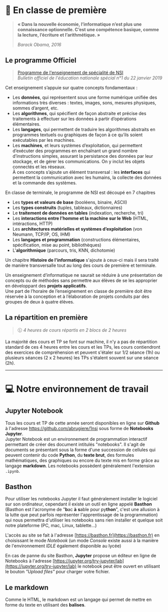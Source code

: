 # 📖 En classe de première  

>__« Dans la nouvelle économie, l’informatique n’est plus une connaissance optionnelle. C’est une compétence basique, comme la lecture, l’écriture et l’arithmétique. »__
>
>_Barack Obama, 2016_

## Le programme Officiel
>[Programme de l'enseignement de spécialité de NSI](https://cache.media.education.gouv.fr/file/SP1-MEN-22-1-2019/26/8/spe633_annexe_1063268.pdf)  
>_Bulletin officiel de l'éducation nationale spécial n°1 du 22 janvier 2019_

Cet enseignement s’appuie sur quatre concepts fondamentaux :
- Les **données**, qui représentent sous une forme numérique unifiée des informations très diverses : textes, images, sons, mesures physiques, sommes d’argent, etc.
- Les **algorithmes**, qui spécifient de façon abstraite et précise des traitements à effectuer sur les données à partir d’opérations élémentaires.
-  Les **langages**, qui permettent de traduire les algorithmes abstraits en programmes textuels ou graphiques de façon à ce qu’ils soient exécutables par les machines.
- Les **machines**, et leurs systèmes d’exploitation, qui permettent d’exécuter des programmes en enchaînant un grand nombre d’instructions simples, assurant la persistance des données par leur stockage, et de gérer les communications. On y inclut les objets connectés et les réseaux.  
À ces concepts s’ajoute un élément transversal : les **interfaces** qui permettent la communication avec les humains, la collecte des données et la commande des systèmes.

En classe de terminale, le programme de NSI est découpé en 7 chapitres
- Les **types et valeurs de base** (booléens, binaire, ASCII)
- Les **types construits** (tuples, tableaux, dictionnaires)
- Le **traitement de données en tables** (indexation, recherche, tri)
- Les **interactions entre l’homme et la machine sur le Web** (HTML, intéractions, HTTP)
- Les **architectures matérielles et systèmes d’exploitation** (von Neumann, TCP/IP, OS, IHM)
- Les **langages et programmation** (constructions élémentaires, spécification, mise au point, bibliothèques)
- L'**algorithmique** (parcours, tris, KNN, dichotomie)

Un chapitre **Histoire de l'informatique** s'ajoute à ceux-ci mais il sera traité de manière transversalle tout au long des cours de première et terminale.

Un enseignement d’informatique ne saurait se réduire à une présentation de concepts ou de méthodes sans permettre aux élèves de se les approprier en développant des **projets applicatifs**.  
Une part de l’horaire de l’enseignement en classe de première doit être réservée à la conception et à l’élaboration de projets conduits par des groupes de deux à quatre élèves.
  
## La répartition en première 
>🕦 _4 heures de cours répartis en 2 blocs de 2 heures_    

  La majorité des cours et TP se font sur machine, il n'y a pas de répartition standard de ces 4 heures entre les cours et les TPs, les cours contiendront des exercices de compréhension et peuvent s'étaler sur 1/2 séance (1h) ou plusieurs séances (2 x 2 heures) les TPs s'étalent souvent sur une séance (2h).  

<!--

**📝 Les évaluations**  
- Devoirs surveillés (QCM + exos)
- Exercices à l'écrit
- Devoirs maison
- Activités en classe notées
- Projets
  
**✓ Les besoins**  
- Une clé **USB** ou un drive pour sauvegarder vos cours et TP que vous aurez modifiés
- Des **écouteurs** avec une prise Jack 3.5mm mâle pour pouvoir écouter des vidéos parfois intégrées au cours
- Connaître ses accès à l'**ENT** et **Pronote**
  
**⚠️ Les règles** 
- Etre à l’heure : une tolérance de 5mn, au delà le cours n'est plus accessible
- Poser son téléphone dans la PhoneBox à son arrivée en classe
- Passer aux toilettes avant ou après le cours, pas de sortie pendant le cours
- Respecter ses camarades et le professeur 
- Respecter le matériel qui est notre outil de travail
  
**🛠️ Les outils**  
![Python Github SQL Basthon Jupyter Pix](./0.0.outils1.png "Nos outils")  
  
**Mais aussi...**  
  
![Cahier crayon gomme cerveau](./0.0.outils2.png "Mais à ne pas oublier")

-->

  
---
# 💻 Notre environnement de travail    

## Jupyter Notebook
Tous les cours et TP de cette année seront disponibles en ligne sur __Github__ à l'adresse https://github.com/abrugiere/1nsi sous forme de __Notebooks Jupyter__.  
Jupyter Notebook est un environnement de programmation interactif permettant de créer des document intitulés "notebooks". Il s'agit de documents se présentant sous la forme d'une succession de cellules qui peuvent contenir du code __Python__, du __texte brut__, des formules mathématiques, des graphiques ou encore du texte mis en forme grâce au langage __markdown__. Les notebooks possèdent généralement l'extension `.ipynb`.

## Basthon
Pour utiliser les notebooks Jupyter il faut généralement installer le logiciel sur son ordinateur, cependant il existe un outil en ligne appelé __Basthon__ (Basthon est l'acronyme de "**b**ac **à** **s**able pour py**thon**", c'est une allusion à la lutte que peut parfois représenter l'apprentissage de la programmation) qui nous permettra d'utiliser les notebooks sans rien installer et quelque soit notre plateforme (PC, mac, Linux, tablette...) 

L'accès au site se fait à l'adresse [https://basthon.fr](https://basthon.fr) en choisissant le mode _Notebook_ (un mode _Console_ existe aussi à la manière de l'environnement _IDLE_ également disponible au lycée)

En cas de panne du site Basthon, **Jupyter** propose un éditeur en ligne de Notebooks à l'adresse [https://jupyter.org/try-jupyter/lab](https://jupyter.org/try-jupyter/lab) le notebook peut être ouvert en utilisant le bouton _"Upload files"_ pour charger votre fichier.

## Le markdown
Comme le HTML, le markdown est un langage qui permet de mettre en forme du texte en utilisant des __balises__.


<!--
- **Pour se familiariser avec ces outils, voici un premier TP** : [Notebooks Jupyter, Basthon, Le Markdown](https://notebook.basthon.fr/?from=https://raw.githubusercontent.com/abrugiere/1nsi/main/_ressources/0.0_markdown.ipynb)  
_(CTRL+Clic ou Clic Droit et "Ouvrir le lien dans un nouvel onglet")_
-->











